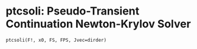 # ptcsoli: Pseudo-Transient Continuation Newton-Krylov Solver
```@docs
ptcsoli(F!, x0, FS, FPS, Jvec=dirder)
```
